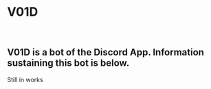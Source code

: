 <h1> V01D </h1>
<br>
<h2>V01D is a bot of the Discord App. Information sustaining this bot is below. </h2>
Still in works

